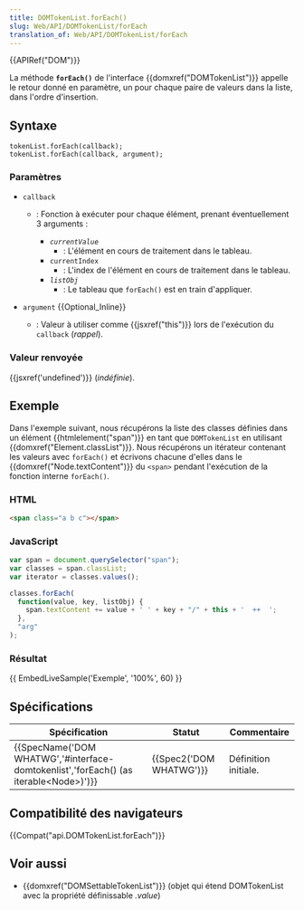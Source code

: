 ```yaml
---
title: DOMTokenList.forEach()
slug: Web/API/DOMTokenList/forEach
translation_of: Web/API/DOMTokenList/forEach
---
```

{{APIRef("DOM")}}

La méthode **`forEach()`** de l'interface {{domxref("DOMTokenList")}} appelle le retour donné en paramètre, un pour chaque paire de valeurs dans la liste, dans l'ordre d'insertion.

## Syntaxe

    tokenList.forEach(callback);
    tokenList.forEach(callback, argument);

### Paramètres

- `callback`

  - : Fonction à exécuter pour chaque élément, prenant éventuellement 3 arguments :

    - _`currentValue`_
      - : L'élément en cours de traitement dans le tableau.
    - `currentIndex`
      - : L'index de l'élément en cours de traitement dans le tableau.
    - _`listObj`_
      - : Le tableau que `forEach()` est en train d'appliquer.

- `argument` {{Optional_Inline}}
  - : Valeur à utiliser comme {{jsxref("this")}} lors de l'exécution du `callback` (_rappel_).

### Valeur renvoyée

{{jsxref('undefined')}} (_indéfinie_).

## Exemple

Dans l'exemple suivant, nous récupérons la liste des classes définies dans un élément {{htmlelement("span")}} en tant que `DOMTokenList` en utilisant {{domxref("Element.classList")}}. Nous récupérons un itérateur contenant les valeurs avec `forEach()` et écrivons chacune d'elles dans le  {{domxref("Node.textContent")}} du `<span>` pendant l'exécution de la fonction interne `forEach()`.

### HTML

```html
<span class="a b c"></span>
```

### JavaScript

```js
var span = document.querySelector("span");
var classes = span.classList;
var iterator = classes.values();

classes.forEach(
  function(value, key, listObj) {
    span.textContent += value + ' ' + key + "/" + this + '  ++  ';
  },
  "arg"
);
```

### Résultat

{{ EmbedLiveSample('Exemple', '100%', 60) }}

## Spécifications

| Spécification                                                                                                            | Statut                           | Commentaire          |
| ------------------------------------------------------------------------------------------------------------------------ | -------------------------------- | -------------------- |
| {{SpecName('DOM WHATWG','#interface-domtokenlist','forEach() (as iterable&lt;Node&gt;)')}} | {{Spec2('DOM WHATWG')}} | Définition initiale. |

## Compatibilité des navigateurs

{{Compat("api.DOMTokenList.forEach")}}

## Voir aussi

- {{domxref("DOMSettableTokenList")}} (objet qui étend DOMTokenList avec la propriété définissable _.value_)
